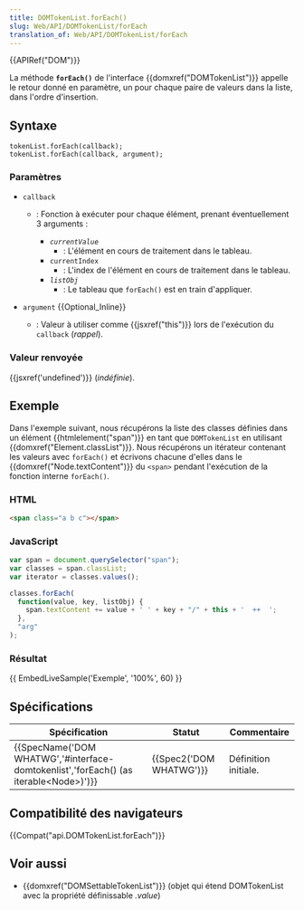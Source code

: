 ```yaml
---
title: DOMTokenList.forEach()
slug: Web/API/DOMTokenList/forEach
translation_of: Web/API/DOMTokenList/forEach
---
```

{{APIRef("DOM")}}

La méthode **`forEach()`** de l'interface {{domxref("DOMTokenList")}} appelle le retour donné en paramètre, un pour chaque paire de valeurs dans la liste, dans l'ordre d'insertion.

## Syntaxe

    tokenList.forEach(callback);
    tokenList.forEach(callback, argument);

### Paramètres

- `callback`

  - : Fonction à exécuter pour chaque élément, prenant éventuellement 3 arguments :

    - _`currentValue`_
      - : L'élément en cours de traitement dans le tableau.
    - `currentIndex`
      - : L'index de l'élément en cours de traitement dans le tableau.
    - _`listObj`_
      - : Le tableau que `forEach()` est en train d'appliquer.

- `argument` {{Optional_Inline}}
  - : Valeur à utiliser comme {{jsxref("this")}} lors de l'exécution du `callback` (_rappel_).

### Valeur renvoyée

{{jsxref('undefined')}} (_indéfinie_).

## Exemple

Dans l'exemple suivant, nous récupérons la liste des classes définies dans un élément {{htmlelement("span")}} en tant que `DOMTokenList` en utilisant {{domxref("Element.classList")}}. Nous récupérons un itérateur contenant les valeurs avec `forEach()` et écrivons chacune d'elles dans le  {{domxref("Node.textContent")}} du `<span>` pendant l'exécution de la fonction interne `forEach()`.

### HTML

```html
<span class="a b c"></span>
```

### JavaScript

```js
var span = document.querySelector("span");
var classes = span.classList;
var iterator = classes.values();

classes.forEach(
  function(value, key, listObj) {
    span.textContent += value + ' ' + key + "/" + this + '  ++  ';
  },
  "arg"
);
```

### Résultat

{{ EmbedLiveSample('Exemple', '100%', 60) }}

## Spécifications

| Spécification                                                                                                            | Statut                           | Commentaire          |
| ------------------------------------------------------------------------------------------------------------------------ | -------------------------------- | -------------------- |
| {{SpecName('DOM WHATWG','#interface-domtokenlist','forEach() (as iterable&lt;Node&gt;)')}} | {{Spec2('DOM WHATWG')}} | Définition initiale. |

## Compatibilité des navigateurs

{{Compat("api.DOMTokenList.forEach")}}

## Voir aussi

- {{domxref("DOMSettableTokenList")}} (objet qui étend DOMTokenList avec la propriété définissable _.value_)
